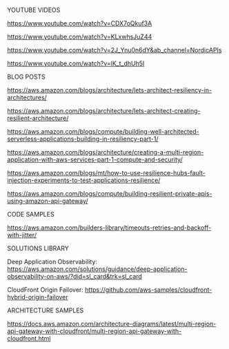 YOUTUBE VIDEOS

https://www.youtube.com/watch?v=CDX7oQkuf3A

https://www.youtube.com/watch?v=KLxwhsJuZ44

https://www.youtube.com/watch?v=2J_Ynu0n6dY&ab_channel=NordicAPIs

https://www.youtube.com/watch?v=lK_t_dhUh5I

BLOG POSTS

https://aws.amazon.com/blogs/architecture/lets-architect-resiliency-in-architectures/

https://aws.amazon.com/blogs/architecture/lets-architect-creating-resilient-architecture/

https://aws.amazon.com/blogs/compute/building-well-architected-serverless-applications-building-in-resiliency-part-1/

https://aws.amazon.com/blogs/architecture/creating-a-multi-region-application-with-aws-services-part-1-compute-and-security/

https://aws.amazon.com/blogs/mt/how-to-use-resilience-hubs-fault-injection-experiments-to-test-applications-resilience/

https://aws.amazon.com/blogs/compute/building-resilient-private-apis-using-amazon-api-gateway/

CODE SAMPLES 

https://aws.amazon.com/builders-library/timeouts-retries-and-backoff-with-jitter/

SOLUTIONS LIBRARY 

Deep Application Observability: https://aws.amazon.com/solutions/guidance/deep-application-observability-on-aws/?did=sl_card&trk=sl_card

CloudFront Origin Failover: https://github.com/aws-samples/cloudfront-hybrid-origin-failover

ARCHITECTURE SAMPLES

https://docs.aws.amazon.com/architecture-diagrams/latest/multi-region-api-gateway-with-cloudfront/multi-region-api-gateway-with-cloudfront.html





